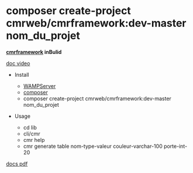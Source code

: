# composer create-project cmrweb/cmrframework:dev-master nom_du_projet
**[cmrframework](http://cmrweb.fr) inBulid**
 
 

 [doc video](https://www.youtube.com/watch?v=kbLOpv2vWo4&t=563s)

 
  * Install
    -  [WAMPServer](https://wampserver.com)
    -  [composer](https://getcomposer.org/download/)
    - composer create-project cmrweb/cmrframework:dev-master nom_du_projet 

  * Usage
    - cd lib
    - cli/cmr
    - cmr help
    - cmr generate table nom-type-valeur couleur-varchar-100 porte-int-20 
 

 [docs pdf](https://docs.google.com/presentation/d/1FP2pDqd5z5KtJ_tku4P9MljjPUj33xVLkF9VqpDlFII/edit?usp=sharing)

